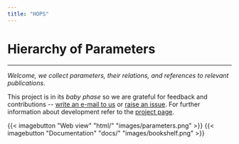 ```yaml
---
title: "HOPS"
---
```


# <span class="glow">H</span>ierarchy <span class="glow">o</span>f <span class="glow">P</span>arameter<span class="glow">s</span>

---

*Welcome, we collect parameters, their relations, and references to relevant publications.*

This project is in its *baby phase* so we are grateful for feedback and contributions -- [write an e-mail to us](mailto:vaclavblazej@gmail.com) or [raise an issue](https://github.com/vaclavblazej/parameters-code/issues).
For further information about development refer to the [project page](https://github.com/vaclavblazej/parameters-code).

<div class="imagebuttons">
    {{< imagebutton "Web view" "html/" "images/parameters.png" >}}
    {{< imagebutton "Documentation" "docs/" "images/bookshelf.png" >}}
</div>

<br/>
